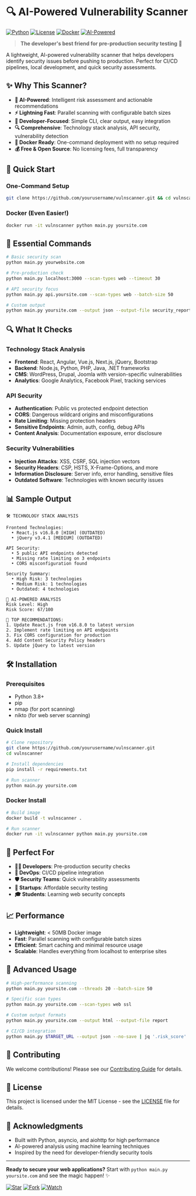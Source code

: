 # 🔍 AI-Powered Vulnerability Scanner

[![Python](https://img.shields.io/badge/Python-3.8+-blue.svg)](https://python.org)
[![License](https://img.shields.io/badge/License-MIT-green.svg)](LICENSE)
[![Docker](https://img.shields.io/badge/Docker-Ready-blue.svg)](Dockerfile)
[![AI-Powered](https://img.shields.io/badge/AI-Powered-purple.svg)](#)

> **The developer's best friend for pre-production security testing** 🚀

A lightweight, AI-powered vulnerability scanner that helps developers identify security issues before pushing to production. Perfect for CI/CD pipelines, local development, and quick security assessments.

## ✨ Why This Scanner?

- **🤖 AI-Powered**: Intelligent risk assessment and actionable recommendations
- **⚡ Lightning Fast**: Parallel scanning with configurable batch sizes
- **🎯 Developer-Focused**: Simple CLI, clear output, easy integration
- **🔍 Comprehensive**: Technology stack analysis, API security, vulnerability detection
- **🐳 Docker Ready**: One-command deployment with no setup required
- **💰 Free & Open Source**: No licensing fees, full transparency

## 🚀 Quick Start

### One-Command Setup

```bash
git clone https://github.com/yourusername/vulnscanner.git && cd vulnscanner && pip install -r requirements.txt && python main.py example.com
```

### Docker (Even Easier!)

```bash
docker run -it vulnscanner python main.py yoursite.com
```

## 🎯 Essential Commands

```bash
# Basic security scan
python main.py yourwebsite.com

# Pre-production check
python main.py localhost:3000 --scan-types web --timeout 30

# API security focus
python main.py api.yoursite.com --scan-types web --batch-size 50

# Custom output
python main.py yoursite.com --output json --output-file security_report
```

## 🔍 What It Checks

### Technology Stack Analysis

- **Frontend**: React, Angular, Vue.js, Next.js, jQuery, Bootstrap
- **Backend**: Node.js, Python, PHP, Java, .NET frameworks
- **CMS**: WordPress, Drupal, Joomla with version-specific vulnerabilities
- **Analytics**: Google Analytics, Facebook Pixel, tracking services

### API Security

- **Authentication**: Public vs protected endpoint detection
- **CORS**: Dangerous wildcard origins and misconfigurations
- **Rate Limiting**: Missing protection headers
- **Sensitive Endpoints**: Admin, auth, config, debug APIs
- **Content Analysis**: Documentation exposure, error disclosure

### Security Vulnerabilities

- **Injection Attacks**: XSS, CSRF, SQL injection vectors
- **Security Headers**: CSP, HSTS, X-Frame-Options, and more
- **Information Disclosure**: Server info, error handling, sensitive files
- **Outdated Software**: Technologies with known security issues

## 📊 Sample Output

```
🛠️ TECHNOLOGY STACK ANALYSIS

Frontend Technologies:
  • React.js v16.8.0 [HIGH] (OUTDATED)
  • jQuery v3.4.1 [MEDIUM] (OUTDATED)

API Security:
  • 5 public API endpoints detected
  • Missing rate limiting on 3 endpoints
  • CORS misconfiguration found

Security Summary:
  • High Risk: 3 technologies
  • Medium Risk: 1 technologies
  • Outdated: 4 technologies

🤖 AI-POWERED ANALYSIS
Risk Level: High
Risk Score: 67/100

🔧 TOP RECOMMENDATIONS:
1. Update React.js from v16.8.0 to latest version
2. Implement rate limiting on API endpoints
3. Fix CORS configuration for production
4. Add Content Security Policy headers
5. Update jQuery to latest version
```

## 🛠️ Installation

### Prerequisites

- Python 3.8+
- pip
- nmap (for port scanning)
- nikto (for web server scanning)

### Quick Install

```bash
# Clone repository
git clone https://github.com/yourusername/vulnscanner.git
cd vulnscanner

# Install dependencies
pip install -r requirements.txt

# Run scanner
python main.py yoursite.com
```

### Docker Install

```bash
# Build image
docker build -t vulnscanner .

# Run scanner
docker run -it vulnscanner python main.py yoursite.com
```

## 🎯 Perfect For

- **👨‍💻 Developers**: Pre-production security checks
- **🔧 DevOps**: CI/CD pipeline integration
- **🛡️ Security Teams**: Quick vulnerability assessments
- **🚀 Startups**: Affordable security testing
- **🎓 Students**: Learning web security concepts

## 📈 Performance

- **Lightweight**: < 50MB Docker image
- **Fast**: Parallel scanning with configurable batch sizes
- **Efficient**: Smart caching and minimal resource usage
- **Scalable**: Handles everything from localhost to enterprise sites

## 🔧 Advanced Usage

```bash
# High-performance scanning
python main.py yoursite.com --threads 20 --batch-size 50

# Specific scan types
python main.py yoursite.com --scan-types web ssl 

# Custom output formats
python main.py yoursite.com --output html --output-file report

# CI/CD integration
python main.py $TARGET_URL --output json --no-save | jq '.risk_score'
```

## 🤝 Contributing

We welcome contributions! Please see our [Contributing Guide](CONTRIBUTING.md) for details.

## 📄 License

This project is licensed under the MIT License - see the [LICENSE](LICENSE) file for details.

## 🙏 Acknowledgments

- Built with Python, asyncio, and aiohttp for high performance
- AI-powered analysis using machine learning techniques
- Inspired by the need for developer-friendly security tools

---

**Ready to secure your web applications?** Start with `python main.py yoursite.com` and see the magic happen! ✨

[![Star](https://img.shields.io/github/stars/zeemscript/vulnscanner?style=social)](https://github.com/zeemscript/vulnscanner)
[![Fork](https://img.shields.io/github/forks/zeemscript/vulnscanner?style=social)](https://github.com/zeemscript/vulnscanner)
[![Watch](https://img.shields.io/github/watchers/zeemscript/vulnscanner?style=social)](https://github.com/zeemscript/vulnscanner)
